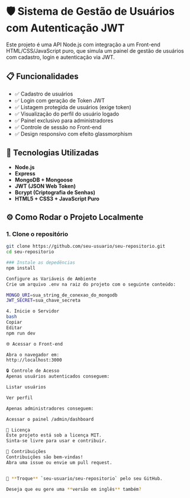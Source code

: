# 🛡️ Sistema de Gestão de Usuários com Autenticação JWT

Este projeto é uma API Node.js com integração a um Front-end HTML/CSS/JavaScript puro, que simula um painel de gestão de usuários com cadastro, login e autenticação via JWT.


## 📋 Funcionalidades

- ✅ Cadastro de usuários
- ✅ Login com geração de Token JWT
- ✅ Listagem protegida de usuários (exige token)
- ✅ Visualização do perfil do usuário logado
- ✅ Painel exclusivo para administradores
- ✅ Controle de sessão no Front-end
- ✅ Design responsivo com efeito glassmorphism



## 🚀 Tecnologias Utilizadas

- **Node.js**
- **Express**
- **MongoDB + Mongoose**
- **JWT (JSON Web Token)**
- **Bcrypt (Criptografia de Senhas)**
- **HTML5 + CSS3 + JavaScript Puro**


## ⚙️ Como Rodar o Projeto Localmente

### 1. Clone o repositório

```bash
git clone https://github.com/seu-usuario/seu-repositorio.git
cd seu-repositorio

### Instale as depedências 
npm install

Configure as Variáveis de Ambiente
Crie um arquivo .env na raiz do projeto com o seguinte conteúdo:

MONGO_URI=sua_string_de_conexao_do_mongodb
JWT_SECRET=sua_chave_secreta

4. Inicie o Servidor
bash
Copiar
Editar
npm run dev

🌐 Acessar o Front-end

Abra o navegador em:
http://localhost:3000

🔒 Controle de Acesso
Apenas usuários autenticados conseguem:

Listar usuários

Ver perfil

Apenas administradores conseguem:

Acessar o painel /admin/dashboard

📝 Licença
Este projeto está sob a licença MIT.
Sinta-se livre para usar e contribuir.

🤝 Contribuições
Contribuições são bem-vindas!
Abra uma issue ou envie um pull request.


📌 **Troque** `seu-usuario/seu-repositorio` pelo seu GitHub.

Deseja que eu gere uma **versão em inglês** também?

